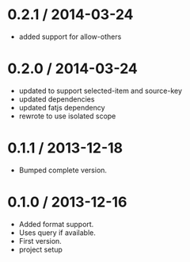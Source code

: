 
0.2.1 / 2014-03-24 
==================

  * added support for allow-others

0.2.0 / 2014-03-24 
==================

  * updated to support selected-item and source-key
  * updated dependencies
  * updated fatjs dependency
  * rewrote to use isolated scope

0.1.1 / 2013-12-18 
==================

 * Bumped complete version.

0.1.0 / 2013-12-16 
==================

 * Added format support.
 * Uses query if available.
 * First version.
 * project setup
